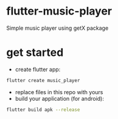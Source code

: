 # flutter-music-player
Simple music player using getX package

# get started
- create flutter app:

```bash
flutter create music_player
```
- replace files in this repo with yours
- build your application (for android):

```bash
flutter build apk --release
```
